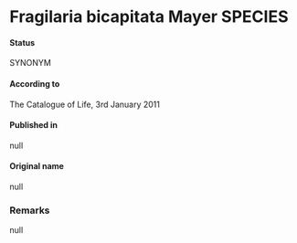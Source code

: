 Fragilaria bicapitata Mayer SPECIES
=======

#### Status
SYNONYM

#### According to
The Catalogue of Life, 3rd January 2011

#### Published in
null

#### Original name
null

### Remarks
null